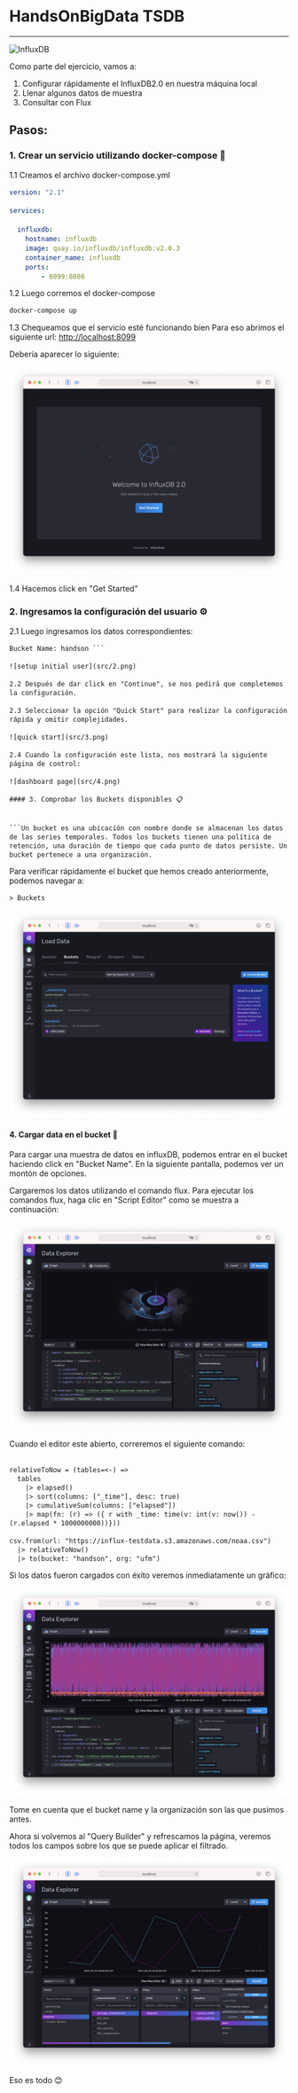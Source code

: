 # HandsOnBigData TSDB
------------------

![InfluxDB](https://miro.medium.com/max/2560/1*QePvkDVkr7bcdgnOzeYyAQ.jpeg)

Como parte del ejercicio, vamos a:
1. Configurar rápidamente el InfluxDB2.0 en nuestra máquina local
2. Llenar algunos datos de muestra
3. Consultar con Flux

## Pasos: 

### 1. Crear un servicio utilizando docker-compose 🚀

1.1 Creamos el archivo docker-compose.yml


```yaml
version: "2.1"

services:

  influxdb:
    hostname: influxdb
    image: quay.io/influxdb/influxdb:v2.0.3
    container_name: influxdb
    ports:
        - 8099:8086
```

1.2 Luego corremos el docker-compose


```bash
docker-compose up
```

1.3 Chequeamos que el servicio esté funcionando bien
Para eso abrimos el siguiente url: [http://localhost:8099](http://localhost:8099)

Debería aparecer lo siguiente:

![get started](src/1.png)

1.4 Hacemos click en "Get Started"

### 2. Ingresamos la configuración del usuario ⚙️

2.1 Luego ingresamos los datos correspondientes:


``` Organization Name: ufm
Bucket Name: handson ```

![setup initial user](src/2.png)

2.2 Después de dar click en "Continue", se nos pedirá que completemos la configuración.

2.3 Seleccionar la opción "Quick Start" para realizar la configuración rápida y omitir complejidades.

![quick start](src/3.png)

2.4 Cuando la configuración este lista, nos mostrará la siguiente página de control:

![dashboard page](src/4.png)

#### 3. Comprobar los Buckets disponibles 📋


```Un bucket es una ubicación con nombre donde se almacenan los datos de las series temporales. Todos los buckets tienen una política de retención, una duración de tiempo que cada punto de datos persiste. Un bucket pertenece a una organización.
```

Para verificar rápidamente el bucket que hemos creado anteriormente, podemos navegar a:
``` Data 
> Buckets
```
![buckets](src/5.png)

#### 4. Cargar data en el bucket 📄

Para cargar una muestra de datos en influxDB, podemos entrar en el bucket haciendo click en "Bucket Name". En la siguiente pantalla, podemos ver un montón de opciones.

Cargaremos los datos utilizando el comando flux. Para ejecutar los comandos flux, haga clic en "Script Editor" como se muestra a continuación:

![data loading](src/6.png)

Cuando el editor este abierto, correremos el siguiente comando:

```import "experimental/csv"

relativeToNow = (tables=<-) =>
  tables
    |> elapsed()
    |> sort(columns: ["_time"], desc: true)
    |> cumulativeSum(columns: ["elapsed"])
    |> map(fn: (r) => ({ r with _time: time(v: int(v: now()) - (r.elapsed * 1000000000))}))

csv.from(url: "https://influx-testdata.s3.amazonaws.com/noaa.csv")
  |> relativeToNow()
  |> to(bucket: "handson", org: "ufm")
```

Si los datos fueron cargados con éxito veremos inmediatamente un gráfico:


![plotted graph](src/7.png)

Tome en cuenta que el bucket name y la organización son las que pusimos antes.

Ahora si volvemos al "Query Builder" y refrescamos la página, veremos todos los campos sobre los que se puede aplicar el filtrado.

![filtering](src/8.png)

Eso es todo 😊










